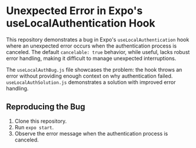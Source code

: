 # Unexpected Error in Expo's useLocalAuthentication Hook

This repository demonstrates a bug in Expo's `useLocalAuthentication` hook where an unexpected error occurs when the authentication process is canceled. The default `cancelable: true` behavior, while useful, lacks robust error handling, making it difficult to manage unexpected interruptions.

The `useLocalAuthBug.js` file showcases the problem: the hook throws an error without providing enough context on why authentication failed.  `useLocalAuthSolution.js` demonstrates a solution with improved error handling.

## Reproducing the Bug

1. Clone this repository.
2. Run `expo start`.
3. Observe the error message when the authentication process is canceled.